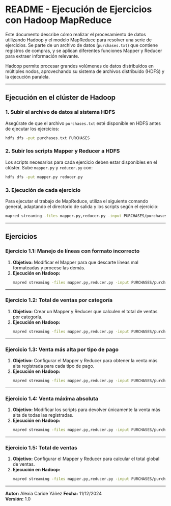 # README - Ejecución de Ejercicios con Hadoop MapReduce

Este documento describe cómo realizar el procesamiento de datos utilizando Hadoop y el modelo MapReduce para resolver una serie de ejercicios. Se parte de un archivo de datos (`purchases.txt`) que contiene registros de compras, y se aplican diferentes funciones Mapper y Reducer para extraer información relevante.

Hadoop permite procesar grandes volúmenes de datos distribuidos en múltiples nodos, aprovechando su sistema de archivos distribuido (HDFS) y la ejecución paralela.

---

## Ejecución en el clúster de Hadoop

### 1. Subir el archivo de datos al sistema HDFS
Asegúrate de que el archivo `purchases.txt` esté disponible en HDFS antes de ejecutar los ejercicios:
```bash
hdfs dfs -put purchases.txt PURCHASES
```

### 2. Subir los scripts Mapper y Reducer a HDFS
Los scripts necesarios para cada ejercicio deben estar disponibles en el clúster. Sube `mapper.py` y `reducer.py` con:
```bash
hdfs dfs -put mapper.py reducer.py
```

### 3. Ejecución de cada ejercicio
Para ejecutar el trabajo de MapReduce, utiliza el siguiente comando general, adaptando el directorio de salida y los scripts según el ejercicio:
```bash
mapred streaming -files mapper.py,reducer.py -input PURCHASES/purchases.txt -output <DIRECTORIO_DE_SALIDA> -mapper mapper.py -reducer reducer.py
```

---

## Ejercicios

### Ejercicio 1.1: Manejo de líneas con formato incorrecto
1. **Objetivo:** Modificar el Mapper para que descarte líneas mal formateadas y procese las demás.
2. **Ejecución en Hadoop:**
   ```bash
   mapred streaming -files mapper.py,reducer.py -input PURCHASES/purchases.txt -output COMPRASXTENDA_1_1 -mapper mapper.py -reducer reducer.py
   ```

---

### Ejercicio 1.2: Total de ventas por categoría
1. **Objetivo:** Crear un Mapper y Reducer que calculen el total de ventas por categoría.
2. **Ejecución en Hadoop:**
   ```bash
   mapred streaming -files mapper.py,reducer.py -input PURCHASES/purchases.txt -output COMPRASXTENDA_1_2 -mapper mapper.py -reducer reducer.py
   ```

---

### Ejercicio 1.3: Venta más alta por tipo de pago
1. **Objetivo:** Configurar el Mapper y Reducer para obtener la venta más alta registrada para cada tipo de pago.
2. **Ejecución en Hadoop:**
   ```bash
   mapred streaming -files mapper.py,reducer.py -input PURCHASES/purchases.txt -output COMPRASXTENDA_1_3 -mapper mapper.py -reducer reducer.py
   ```

---

### Ejercicio 1.4: Venta máxima absoluta
1. **Objetivo:** Modificar los scripts para devolver únicamente la venta más alta de todas las registradas.
2. **Ejecución en Hadoop:**
   ```bash
   mapred streaming -files mapper.py,reducer.py -input PURCHASES/purchases.txt -output COMPRASXTENDA_1_4 -mapper mapper.py -reducer reducer.py
   ```

---

### Ejercicio 1.5: Total de ventas
1. **Objetivo:** Configurar el Mapper y Reducer para calcular el total global de ventas.
2. **Ejecución en Hadoop:**
   ```bash
   mapred streaming -files mapper.py,reducer.py -input PURCHASES/purchases.txt -output COMPRASXTENDA_1_5 -mapper mapper.py -reducer reducer.py
   ```

---

**Autor:** Alexia Caride Yáñez 
**Fecha:** 11/12/2024  
**Versión:** 1.0
